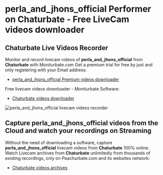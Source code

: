 # perla_and_jhons_official Performer on Chaturbate - Free LiveCam videos downloader

## Chaturbate Live Videos Recorder

Monitor and record livecam videos of **perla_and_jhons_official** from **Chaturbate** with Moniturbate.com
Get a premium trial for free by just and only registering with your Email address:
* [perla_and_jhons_official Premium videos downloader](https://moniturbate.com/request-demo-licence-key.html)

Free livecam videos downloader - Moniturbate Software:
* [Chaturbate videos downloader](https://moniturbate.com/moniturbate-download-software.html)

![perla_and_jhons_official livecam videos recorder](https://peachurnet.com/templates/moniturbate-software.png)


## Capture perla_and_jhons_official videos from the Cloud and watch your recordings on Streaming

Without the need of downloading a software, capture **perla_and_jhons_official** livecam videos from **Chaturbate** 100% online.
Watch Livecam archives from **Chaturbate** unlimitedly from thousands of existing recordings, only on Peachurbate.com and its websites network:
* [Chaturbate videos archives](https://peachurnet.com/)